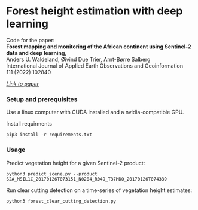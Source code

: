 # Forest height estimation with deep learning

Code for the paper:<br />
**Forest mapping and monitoring of the African continent using Sentinel-2 data and deep learning**,<br />
Anders U. Waldeland,  Øivind Due Trier,  Arnt-Børre Salberg <br />
International Journal of Applied Earth Observations and Geoinformation <br />
111 (2022) 102840<br />

[*Link to paper*](https://doi.org/10.1016/j.jag.2022.102840)
 


### Setup and prerequisites
Use a linux computer with CUDA installed and a nvidia-compatible GPU.
 
Install requirments
```
pip3 install -r requirements.txt
```

### Usage
Predict vegetation height for a given Sentinel-2 product:
```
python3 predict_scene.py --product S2A_MSIL1C_20170126T073151_N0204_R049_T37MDQ_20170126T074339

```

Run clear cutting detection on a time-series of vegetation height estimates:
```
python3 forest_clear_cutting_detection.py

``` 
